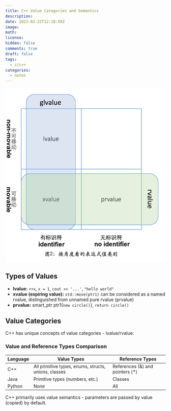 ```yaml
---
title: C++ Value Categories and Semantics
description:
date: 2023-02-22T12:18:59Z
image:
math:
license:
hidden: false
comments: true
draft: false
tags:
  - c/c++
categories:
  - notes
---
```


![image.png](image.png)

## Types of Values

- **lvalue:** `++x`, `x = 1`, `cout << '...'`, `"hello world"`
- **xvalue (expiring value):** `std::move(ptr1)` can be considered as a named rvalue, distinguished from unnamed pure rvalue (prvalue)
- **prvalue:** smart_ptr ptr1{`new circle()`}, `return circle()`

## Value Categories

C++ has unique concepts of value categories - lvalue/rvalue:

### Value and Reference Types Comparison

| Language | Value Types                                          | Reference Types                  |
| -------- | ---------------------------------------------------- | -------------------------------- |
| C++      | All primitive types, enums, structs, unions, classes | References (&) and pointers (\*) |
| Java     | Primitive types (numbers, etc.)                      | Classes                          |
| Python   | None                                                 | All                              |

C++ primarily uses value semantics - parameters are passed by value (copied) by default.
